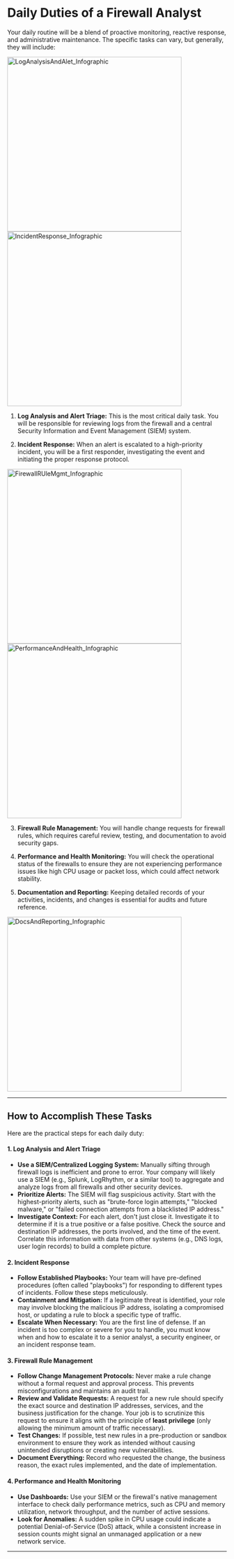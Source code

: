 # **Daily Duties of a Firewall Analyst**

Your daily routine will be a blend of proactive monitoring, reactive response,   
and administrative maintenance. The specific tasks can vary, but generally, they will include:  

<img width="400" height="400" alt="LogAnalysisAndAlet_Infographic" src="https://github.com/user-attachments/assets/2e52c50b-78ca-4c44-b63b-53b5fc3d0d4c" />
<img width="400" height="400" alt="IncidentResponse_Infographic" src="https://github.com/user-attachments/assets/10492889-877c-4117-b77e-97062118c3c8" /> 
  
1. **Log Analysis and Alert Triage:** This is the most critical daily task. You will be responsible   for reviewing logs from the firewall and a central Security Information and Event Management (SIEM) system.     

2. **Incident Response:** When an alert is escalated to a high-priority incident, you will be a first responder, investigating the event and initiating the proper response protocol.  
 

    
<img width="400" height="400" alt="FirewallRUleMgmt_Infographic" src="https://github.com/user-attachments/assets/2cc0dcb6-7d16-4f80-a37c-8a19943e8016" />
<img width="400" height="400" alt="PerformanceAndHealth_Infographic" src="https://github.com/user-attachments/assets/eb82b22f-0d33-4910-8c80-a3691c6b43b2" />


3. **Firewall Rule Management:** You will handle change requests for firewall rules, which requires careful review, testing, and documentation to avoid security gaps.  

4. **Performance and Health Monitoring:** You will check the operational status of the firewalls to ensure they are not experiencing performance issues like high CPU usage or packet loss, which could affect network stability.  

  
5. **Documentation and Reporting:** Keeping detailed records of your activities, incidents, and changes is essential for audits and future reference.
<img width="400" height="400" alt="DocsAndReporting_Infographic" src="https://github.com/user-attachments/assets/fd47754e-6761-448b-bea6-51f34defc7d2" />

---

## **How to Accomplish These Tasks**

Here are the practical steps for each daily duty:

#### **1\. Log Analysis and Alert Triage**

* **Use a SIEM/Centralized Logging System:** Manually sifting through firewall logs is inefficient and prone to error. Your company will likely use a SIEM (e.g., Splunk, LogRhythm, or a similar tool) to aggregate and analyze logs from all firewalls and other security devices.  
* **Prioritize Alerts:** The SIEM will flag suspicious activity. Start with the highest-priority alerts, such as "brute-force login attempts," "blocked malware," or "failed connection attempts from a blacklisted IP address."  
* **Investigate Context:** For each alert, don't just close it. Investigate it to determine if it is a true positive or a false positive. Check the source and destination IP addresses, the ports involved, and the time of the event. Correlate this information with data from other systems (e.g., DNS logs, user login records) to build a complete picture.

#### **2\. Incident Response**

* **Follow Established Playbooks:** Your team will have pre-defined procedures (often called "playbooks") for responding to different types of incidents. Follow these steps meticulously.  
* **Containment and Mitigation:** If a legitimate threat is identified, your role may involve blocking the malicious IP address, isolating a compromised host, or updating a rule to block a specific type of traffic.  
* **Escalate When Necessary:** You are the first line of defense. If an incident is too complex or severe for you to handle, you must know when and how to escalate it to a senior analyst, a security engineer, or an incident response team.

#### **3\. Firewall Rule Management**

* **Follow Change Management Protocols:** Never make a rule change without a formal request and approval process. This prevents misconfigurations and maintains an audit trail.  
* **Review and Validate Requests:** A request for a new rule should specify the exact source and destination IP addresses, services, and the business justification for the change. Your job is to scrutinize this request to ensure it aligns with the principle of **least privilege** (only allowing the minimum amount of traffic necessary).  
* **Test Changes:** If possible, test new rules in a pre-production or sandbox environment to ensure they work as intended without causing unintended disruptions or creating new vulnerabilities.  
* **Document Everything:** Record who requested the change, the business reason, the exact rules implemented, and the date of implementation.

#### **4\. Performance and Health Monitoring**

* **Use Dashboards:** Use your SIEM or the firewall's native management interface to check daily performance metrics, such as CPU and memory utilization, network throughput, and the number of active sessions.  
* **Look for Anomalies:** A sudden spike in CPU usage could indicate a potential Denial-of-Service (DoS) attack, while a consistent increase in session counts might signal an unmanaged application or a new network service.

---



